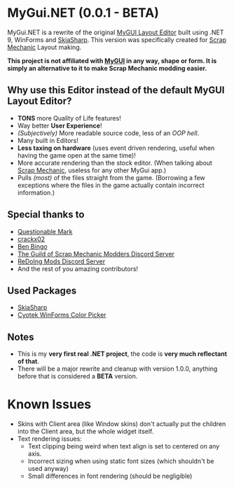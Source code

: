# MyGui.NET (0.0.1 - BETA)
MyGui.NET is a rewrite of the original [MyGUI Layout Editor](http://mygui.info/) built using .NET 9, WinForms and [SkiaSharp](https://github.com/mono/SkiaSharp). This version was specifically created for [Scrap Mechanic](https://store.steampowered.com/app/387990/Scrap_Mechanic/) Layout making.

**This project is not affiliated with [MyGUI](http://mygui.info/) in any way, shape or form. It is simply an alternative to it to make Scrap Mechanic modding easier.**

## Why use this Editor instead of the default MyGUI Layout Editor?
- **TONS** more Quality of Life features!
- Way better **User Experience**!
- *(Subjectively)* More readable source code, less of an *OOP hell*.
- Many built in Editors!
- **Less taxing on hardware** (uses event driven rendering, useful when having the game open at the same time)!
- More accurate rendering than the stock editor. (When talking about [Scrap Mechanic](https://store.steampowered.com/app/387990/Scrap_Mechanic/), useless for any other MyGui app.)
- Pulls *(most)* of the files straight from the game. (Borrowing a few exceptions where the files in the game actually contain incorrect information.)

## Special thanks to
- [Questionable Mark](https://github.com/QuestionableM)
- [crackx02](https://github.com/crackx02)
- [Ben Bingo](https://github.com/Ben-Bingo)
- [The Guild of Scrap Mechanic Modders Discord Server](https://discord.gg/SVEFyus)
- [ReDoIng Mods Discord Server](https://discord.gg/DyUxeyAJRz)
- And the rest of you amazing contributors!

## Used Packages
- [SkiaSharp](https://github.com/mono/SkiaSharp)
- [Cyotek WinForms Color Picker](https://github.com/cyotek/Cyotek.Windows.Forms.ColorPicker)

## Notes
- This is my **very first real .NET project**, the code is **very much reflectant of that**.
- There will be a major rewrite and cleanup with version 1.0.0, anything before that is considered a **BETA** version.

# Known Issues
- Skins with Client area (like Window skins) don't actually put the children into the Client area, but the whole widget itself.
- Text rendering issues:
    - Text clipping being weird when text align is set to centered on any axis.
    - Incorrect sizing when using static font sizes (which shouldn't be used anyway)
    - Small differences in font rendering (should be negligible)
